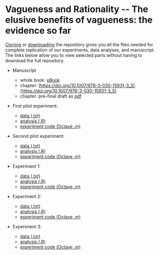 # Vagueness and Rationality -- The elusive benefits of vagueness: the evidence so far

[Cloning](https://github.com/mjgreen/vagueness) or [downloading](https://github.com/mjgreen/vagueness/archive/master.zip) the repository gives you all the files needed for complete replication of our experiments, data analyses, and manuscript. The links below allow you to view selected parts without having to download the full repository.

* Manuscript 
    * whole book: [eBook](https://link.springer.com/book/10.1007/978-3-030-15931-3)
    * chapter: [https://doi.org/10.1007/978-3-030-15931-3_5](https://doi.org/10.1007/978-3-030-15931-3_5)
    * chapter: pre-final draft as [pdf](https://mjgreen.github.io/vagueness/manuscript/v-book-2018.pdf) 

* First pilot experiment: 
    * [data (.txt)](https://mjgreen.github.io/vagueness/experiment_data_and_analyses/A_pilot_1_data/data.txt) 
    * [analysis (.R)](https://mjgreen.github.io/vagueness/experiment_data_and_analyses/A_pilot_1.html) 
    * [experiment code (Octave .m)](https://github.com/mjgreen/vagueness/blob/master/experiment_implementations/A_pilot_1.m)
* Second pilot experiment: 
    * [data (.txt)](https://mjgreen.github.io/vagueness/experiment_data_and_analyses/B_pilot_2_data/data.txt) 
    * [analysis (.R)](https://mjgreen.github.io/vagueness/experiment_data_and_analyses/B_pilot_2.html) 
    * [experiment code (Octave .m)](https://github.com/mjgreen/vagueness/blob/master/experiment_implementations/B_pilot_2.m)
* Experiment 1: 
    * [data (.txt)](https://github.com/mjgreen/vagueness/tree/master/experiment_data_and_analyses/C_exp_1_data) 
    * [analysis (.R)](https://mjgreen.github.io/vagueness/experiment_data_and_analyses/C_exp_1.html) 
    * [experiment code (Octave .m)](https://github.com/mjgreen/vagueness/blob/master/experiment_implementations/C_exp_1.m)
* Experiment 2: 
    * [data (.txt)](https://mjgreen.github.io/vagueness/experiment_data_and_analyses/D_exp_2_data/data_raw.txt) 
    * [analysis (.R)](https://mjgreen.github.io/vagueness/experiment_data_and_analyses/D_exp_2.html) 
    * [experiment code (Octave .m)](https://github.com/mjgreen/vagueness/blob/master/experiment_implementations/D_exp_2.m)
* Experiment 3: 
    * [data (.txt)](https://mjgreen.github.io/vagueness/experiment_data_and_analyses/E_exp_3_data/data_raw.txt) 
    * [analysis (.R)](https://mjgreen.github.io/vagueness/experiment_data_and_analyses/E_exp_3.html) 
    * [experiment code (Octave .m)](https://github.com/mjgreen/vagueness/blob/master/experiment_implementations/E_exp_3.m)
